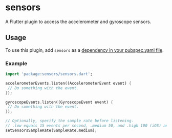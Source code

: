 # sensors

A Flutter plugin to access the accelerometer and gyroscope sensors.


## Usage

To use this plugin, add `sensors` as a [dependency in your pubspec.yaml file](https://flutter.io/platform-plugins/).


### Example

``` dart
import 'package:sensors/sensors.dart';

accelerometerEvents.listen((AccelerometerEvent event) {
 // Do something with the event.
});

gyroscopeEvents.listen((GyroscopeEvent event) {
 // Do something with the event.
});

// Optionally, specify the sample rate before listening.
// .low equals 15 events per second, .medium 50, and .high 100 (iOS) and 120 (Android).
setSensorsSampleRate(SampleRate.medium);
```